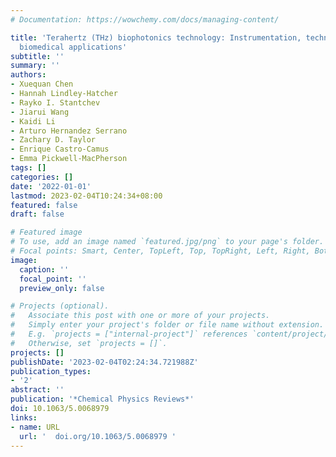 ```yaml
---
# Documentation: https://wowchemy.com/docs/managing-content/

title: 'Terahertz (THz) biophotonics technology: Instrumentation, techniques, and
  biomedical applications'
subtitle: ''
summary: ''
authors:
- Xuequan Chen
- Hannah Lindley-Hatcher
- Rayko I. Stantchev
- Jiarui Wang
- Kaidi Li
- Arturo Hernandez Serrano
- Zachary D. Taylor
- Enrique Castro-Camus
- Emma Pickwell-MacPherson
tags: []
categories: []
date: '2022-01-01'
lastmod: 2023-02-04T10:24:34+08:00
featured: false
draft: false

# Featured image
# To use, add an image named `featured.jpg/png` to your page's folder.
# Focal points: Smart, Center, TopLeft, Top, TopRight, Left, Right, BottomLeft, Bottom, BottomRight.
image:
  caption: ''
  focal_point: ''
  preview_only: false

# Projects (optional).
#   Associate this post with one or more of your projects.
#   Simply enter your project's folder or file name without extension.
#   E.g. `projects = ["internal-project"]` references `content/project/deep-learning/index.md`.
#   Otherwise, set `projects = []`.
projects: []
publishDate: '2023-02-04T02:24:34.721988Z'
publication_types:
- '2'
abstract: ''
publication: '*Chemical Physics Reviews*'
doi: 10.1063/5.0068979
links:
- name: URL
  url: '  doi.org/10.1063/5.0068979 '
---
```


